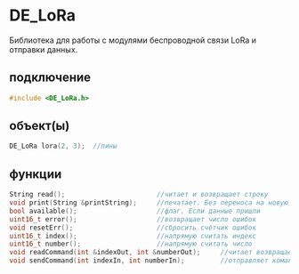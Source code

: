 # DE_LoRa

Библиотека для работы с модулями беспроводной связи LoRa и отправки данных.

## подключение
```cpp
#include <DE_LoRa.h>
```
## объект(ы)
```cpp
DE_LoRa lora(2, 3);  //пины
```
## функции
```cpp
String read();                       //читает и возвращает строку
void print(String &printString);     //печатает. Без переноса на новую строку
bool available();                    //флаг. Если данные пришли
uint16_t error();                    //возвращает число ошибок
void resetErr();                     //сбросить счётчик ошибок
uint16_t index();                    //напрямую считать индекс
uint16_t number();                   //напрямую считать число
void readCommand(int &indexOut, int &numberOut);     //читает возвращает индекс и число
void sendCommand(int indexIn, int numberIn);         //отправляет команду по индексу и числу
```
